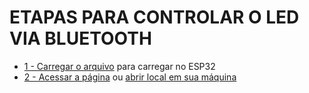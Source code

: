 # ETAPAS PARA CONTROLAR O LED VIA BLUETOOTH

* [1 - Carregar o arquivo](CarEsp32BLE/CarEsp32BLE.ino) para carregar no ESP32
* [2 - Acessar a página](led.html)
  ou [abrir local em sua máquina](led.html)
